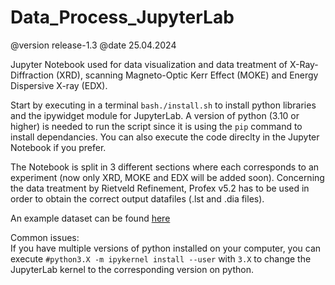 # Data_Process_JupyterLab
@version release-1.3 @date 25.04.2024
<p>
  Jupyter Notebook used for data visualization and data treatment of X-Ray-Diffraction (XRD), scanning Magneto-Optic Kerr Effect (MOKE) and Energy Dispersive X-ray (EDX).
</p>
<p>
  Start by executing in a terminal <code>bash./install.sh</code> to install python libraries and the ipywidget module for JupyterLab. A version of python (3.10 or higher) is needed to run the script since it is using the <code>pip</code> command to install dependancies. You can also execute the code direclty in the Jupyter Notebook if you prefer.
</p>
<p>
  The Notebook is split in 3 different sections where each corresponds to an experiment (now only XRD, MOKE and EDX will be added soon).
  Concerning the data treatment by Rietveld Refinement, Profex v5.2 has to be used in order to obtain the correct output datafiles (.lst and .dia files).
</p>
<p>
  An example dataset can be found <a href="https://drive.google.com/file/d/1HMR1XuENoKl35gOeaiV2p9cA2W5Lrtrl/view?usp=sharing">here</a>
</p>
<p>
  Common issues:<br>If you have multiple versions of python installed on your computer, you can execute <code>#python3.X -m ipykernel install --user</code> with <code>3.X</code> to change the JupyterLab kernel to the corresponding version on python.
</p>
